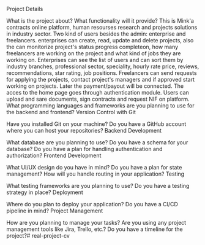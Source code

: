 Project Details

What is the project about? What functionality will it provide?
This is Mink'a contracts online platform, human resourses research and projects solutions in industry sector. Two kind of users besides the admin: enterprise and freelancers. enterprises can create, read, update and delete projects, also the can monitorize project's status progress completeon, how many freelancers are working on the project and what kind of jobs they are working on. Enterprises can see the list of users and can sort them by industry branches, professional sector, speciality,  hourly rate price, reviews, recommendations, star rating, job positions. Freelancers can send requests for applying the projects, contact project's managers and if approved start working on projects. Later the payment/payout will be connected. The acces to the home page goes through authentication module. Users can upload and sare documents, sign contracts and request NIF on platform. 
What programming languages and frameworks are you planning to use for the backend and frontend?
Version Control with Git

Have you installed Git on your machine?
Do you have a GitHub account where you can host your repositories?
Backend Development

What database are you planning to use?
Do you have a schema for your database?
Do you have a plan for handling authentication and authorization?
Frontend Development

What UI/UX design do you have in mind?
Do you have a plan for state management?
How will you handle routing in your application?
Testing

What testing frameworks are you planning to use?
Do you have a testing strategy in place?
Deployment

Where do you plan to deploy your application?
Do you have a CI/CD pipeline in mind?
Project Management

How are you planning to manage your tasks? Are you using any project management tools like Jira, Trello, etc.?
Do you have a timeline for the project?# real-project-cv
